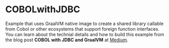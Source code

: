# COBOLwithJDBC
Example that uses GraalVM native image to create a shared library callable from Cobol or other ecosystems that support foreign function interfaces.
You can learn about the technial details and how to build this example from the blog post **COBOL with JDBC and GraalVM** at [Medium](https://).
